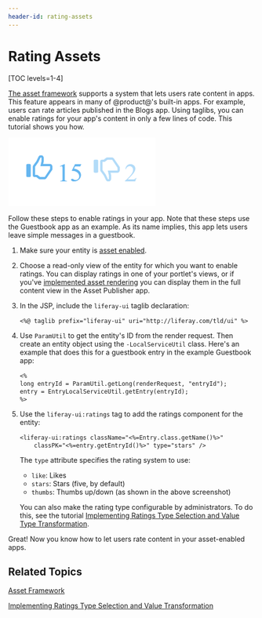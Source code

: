 ```yaml
---
header-id: rating-assets
---
```


# Rating Assets

[TOC levels=1-4]

[The asset framework](/docs/7-1/tutorials/-/knowledge_base/t/asset-framework) 
supports a system that lets users rate content in apps. This feature appears in 
many of @product@'s built-in apps. For example, users can rate articles 
published in the Blogs app. Using taglibs, you can enable ratings for your app's 
content in only a few lines of code. This tutorial shows you how. 

![Figure 1: Ratings let users quickly provide feedback on content.](../../../images/social-ratings-thumbs.png)

Follow these steps to enable ratings in your app. Note that these steps use the 
Guestbook app as an example. As its name implies, this app lets users leave 
simple messages in a guestbook. 

1.  Make sure your entity is 
    [asset enabled](/docs/7-1/tutorials/-/knowledge_base/t/asset-framework). 

2.  Choose a read-only view of the entity for which you want to enable ratings. 
    You can display ratings in one of your portlet's views, or if you've 
    [implemented asset rendering](/docs/7-1/tutorials/-/knowledge_base/t/rendering-an-asset) 
    you can display them in the full content view in the Asset Publisher app. 

3.  In the JSP, include the `liferay-ui` taglib declaration:

        <%@ taglib prefix="liferay-ui" uri="http://liferay.com/tld/ui" %>

4.  Use `ParamUtil` to get the entity's ID from the render request. Then create
    an entity object using the `-LocalServiceUtil` class. Here's an example that 
    does this for a guestbook entry in the example Guestbook app:

        <%
        long entryId = ParamUtil.getLong(renderRequest, "entryId");
        entry = EntryLocalServiceUtil.getEntry(entryId);
        %>

5.  Use the `liferay-ui:ratings` tag to add the ratings component for the 
    entity: 

        <liferay-ui:ratings className="<%=Entry.class.getName()%>"
            classPK="<%=entry.getEntryId()%>" type="stars" />

    The `type` attribute specifies the rating system to use: 

    - `like`: Likes
    - `stars`: Stars (five, by default)
    - `thumbs`: Thumbs up/down (as shown in the above screenshot)

    You can also make the rating type configurable by administrators. To do 
    this, see the tutorial 
    [Implementing Ratings Type Selection and Value Type Transformation](/docs/7-1/tutorials/-/knowledge_base/t/implementing-ratings-type-selection-and-value-transformation). 

Great! Now you know how to let users rate content in your asset-enabled apps. 

## Related Topics

[Asset Framework](/docs/7-1/tutorials/-/knowledge_base/t/asset-framework)

[Implementing Ratings Type Selection and Value Transformation](/docs/7-1/tutorials/-/knowledge_base/t/implementing-ratings-type-selection-and-value-transformation)
